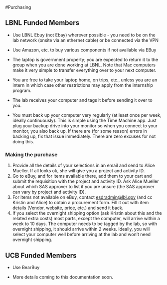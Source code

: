 #Purchasing

## LBNL Funded Members
* Use LBNL Ebuy (not Ebay) wherever possible - you need to be on the lab network (onsite via an ethernet cable) or be connected via the VPN

* Use Amazon, etc. to buy various components if not available via EBuy

* The laptop is government property; you are expected to return it to the group when you are done working at LBNL. Note that Mac computers make it very simple to transfer everything over to your next computer.

* You are free to take your laptop home, on trips, etc., unless you are an intern in which case other restrictions may apply from the internship program.

* The lab receives your computer and tags it before sending it over to you.

* You must back up your computer very regularly (at least once per week, ideally continuously). This is simple using the Time Machine app. Just plug your backup drive into your monitor so when you connect to your monitor, you also back up. If there are (for some reason) errors in backing up, fix that issue immediately. There are zero excuses for not doing this.

### Making the purchase
1. Provide all the details of your selections in an email and send to Alice Mueller. If all looks ok, she will give you a project and activity ID.
2. Go to eBuy, and for items available there, add them to your cart and submit the requisition with the project and activity ID. Ask Alice Mueller about which SAS approver to list if you are unsure (the SAS approver can vary by project and activity ID).
3. For items not available on eBuy, contact esdradmin@lbl.gov (and cc Kristin and Alice) to obtain a procurement form. Fill it out with item details (Vendor, website, price, etc.) and send it back.
4. If you select the overnight shipping option (ask Kristin about this and the related extra costs) most parts, except the computer, will arrive within a week to 10 days. The computer needs to be tagged by the lab, so with overnight shipping, it should arrive within 2 weeks. Ideally, you will select your computer well before arriving at the lab and won’t need overnight shipping.


## UCB Funded Members

* Use BearBuy

* More details coming to this documentation soon.
